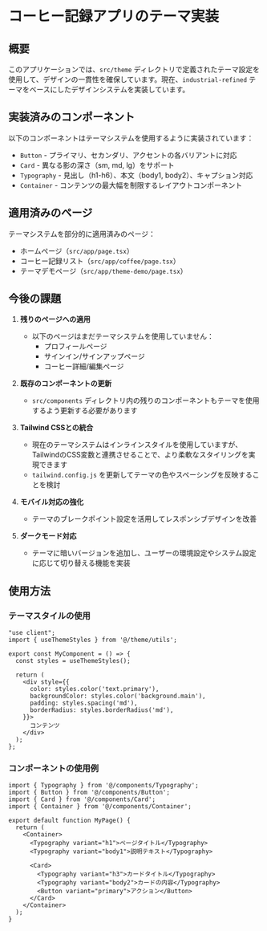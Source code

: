 # コーヒー記録アプリのテーマ実装

## 概要

このアプリケーションでは、`src/theme` ディレクトリで定義されたテーマ設定を使用して、デザインの一貫性を確保しています。現在、`industrial-refined` テーマをベースにしたデザインシステムを実装しています。

## 実装済みのコンポーネント

以下のコンポーネントはテーマシステムを使用するように実装されています：

- `Button` - プライマリ、セカンダリ、アクセントの各バリアントに対応
- `Card` - 異なる影の深さ（sm, md, lg）をサポート
- `Typography` - 見出し（h1-h6）、本文（body1, body2）、キャプション対応
- `Container` - コンテンツの最大幅を制限するレイアウトコンポーネント

## 適用済みのページ

テーマシステムを部分的に適用済みのページ：

- ホームページ（`src/app/page.tsx`）
- コーヒー記録リスト（`src/app/coffee/page.tsx`）
- テーマデモページ（`src/app/theme-demo/page.tsx`）

## 今後の課題

1. **残りのページへの適用**
   - 以下のページはまだテーマシステムを使用していません：
     - プロフィールページ
     - サインイン/サインアップページ
     - コーヒー詳細/編集ページ

2. **既存のコンポーネントの更新**
   - `src/components` ディレクトリ内の残りのコンポーネントもテーマを使用するよう更新する必要があります

3. **Tailwind CSSとの統合**
   - 現在のテーマシステムはインラインスタイルを使用していますが、TailwindのCSS変数と連携させることで、より柔軟なスタイリングを実現できます
   - `tailwind.config.js` を更新してテーマの色やスペーシングを反映することを検討

4. **モバイル対応の強化**
   - テーマのブレークポイント設定を活用してレスポンシブデザインを改善

5. **ダークモード対応**
   - テーマに暗いバージョンを追加し、ユーザーの環境設定やシステム設定に応じて切り替える機能を実装

## 使用方法

### テーマスタイルの使用

```tsx
"use client";
import { useThemeStyles } from '@/theme/utils';

export const MyComponent = () => {
  const styles = useThemeStyles();
  
  return (
    <div style={{ 
      color: styles.color('text.primary'),
      backgroundColor: styles.color('background.main'),
      padding: styles.spacing('md'),
      borderRadius: styles.borderRadius('md'),
    }}>
      コンテンツ
    </div>
  );
};
```

### コンポーネントの使用例

```tsx
import { Typography } from '@/components/Typography';
import { Button } from '@/components/Button';
import { Card } from '@/components/Card';
import { Container } from '@/components/Container';

export default function MyPage() {
  return (
    <Container>
      <Typography variant="h1">ページタイトル</Typography>
      <Typography variant="body1">説明テキスト</Typography>
      
      <Card>
        <Typography variant="h3">カードタイトル</Typography>
        <Typography variant="body2">カードの内容</Typography>
        <Button variant="primary">アクション</Button>
      </Card>
    </Container>
  );
}
``` 